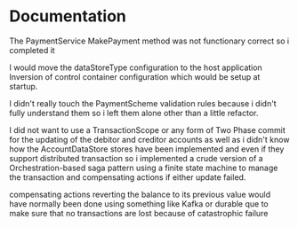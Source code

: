 # Documentation

The PaymentService MakePayment method was not functionary correct so i completed it

I would move the dataStoreType configuration to the host application Inversion of control container configuration which would be setup at startup.

I didn't really touch the PaymentScheme validation rules because i didn't fully understand them so i left them alone other than a little refactor.

I did not want to use a TransactionScope or any form of Two Phase commit for the updating of the debitor and creditor accounts as well as i didn't know how the AccountDataStore stores have been implemented and even if they support distributed transaction so i implemented a crude version of a Orchestration-based saga pattern using a finite state machine to manage the transaction and compensating actions if either update failed.

compensating actions reverting the balance to its previous value would have normally been done using something like Kafka or durable que to make sure that no transactions are lost because of catastrophic failure 